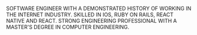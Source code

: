 SOFTWARE ENGINEER WITH A DEMONSTRATED HISTORY OF WORKING IN THE INTERNET INDUSTRY. SKILLED IN IOS, RUBY ON RAILS, REACT NATIVE AND REACT. STRONG ENGINEERING PROFESSIONAL WITH A MASTER'S DEGREE IN COMPUTER ENGINEERING.



<!--
**muratcakmak/muratcakmak** is a ✨ _special_ ✨ repository because its `README.md` (this file) appears on your GitHub profile.

Here are some ideas to get you started:

- 🔭 I’m currently working on ...
- 🌱 I’m currently learning ...
- 👯 I’m looking to collaborate on ...
- 🤔 I’m looking for help with ...
- 💬 Ask me about ...
- 📫 How to reach me: ...
- 😄 Pronouns: ...
- ⚡ Fun fact: ...
-->
